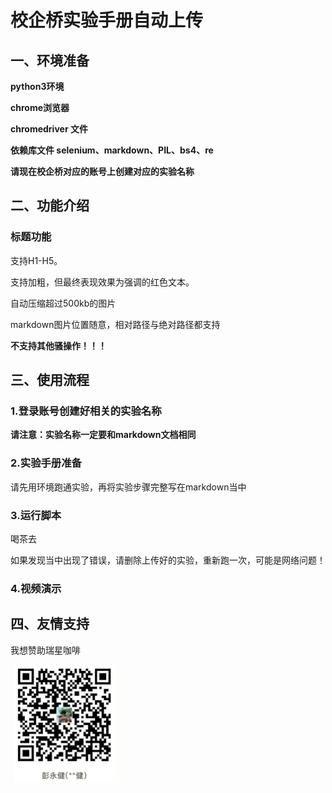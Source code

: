 # 校企桥实验手册自动上传



## 一、环境准备

**python3环境**

**chrome浏览器**

**chromedriver 文件**

**依赖库文件 selenium、markdown、PIL、bs4、re**

**请现在校企桥对应的账号上创建对应的实验名称**

## 二、功能介绍	

### 标题功能

支持H1-H5。

支持加粗，但最终表现效果为强调的红色文本。

自动压缩超过500kb的图片

markdown图片位置随意，相对路径与绝对路径都支持

**不支持其他骚操作！！！**

## 三、使用流程

### 1.登录账号创建好相关的实验名称

**请注意：实验名称一定要和markdown文档相同**

### 2.实验手册准备

请先用环境跑通实验，再将实验步骤完整写在markdown当中

### 3.运行脚本

喝茶去

如果发现当中出现了错误，请删除上传好的实验，重新跑一次，可能是网络问题！

### 4.视频演示

## 四、友情支持

我想赞助瑞星咖啡

<img src="https://github.com/erstellen2020/xiaoqiqiao/blob/master/zhifubao.jpg" alt="image-20200629015654400" style="zoom:25%;" />